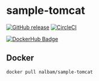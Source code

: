 # sample-tomcat

[![GitHub release](https://img.shields.io/github/release/nalbam/sample-tomcat.svg)](https://github.com/nalbam/sample-tomcat/releases)
[![CircleCI](https://circleci.com/gh/nalbam/sample-tomcat.svg?style=svg)](https://circleci.com/gh/nalbam/sample-tomcat)

[![DockerHub Badge](http://dockeri.co/image/nalbam/sample-tomcat)](https://hub.docker.com/r/nalbam/sample-tomcat/)

## Docker

```bash
docker pull nalbam/sample-tomcat
```
